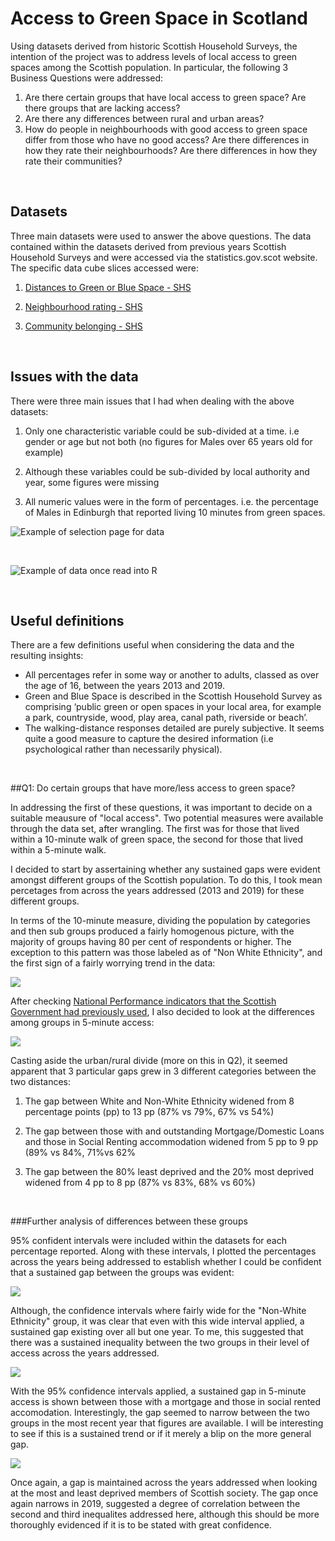 # Access to Green Space in Scotland

Using datasets derived from historic Scottish Household Surveys, the intention of the project was to address levels of local access to green spaces among the Scottish population. In particular, the following 3 Business Questions were addressed:

1. Are there certain groups that have local access to green space? Are there groups that are lacking access?
2. Are there any differences between rural and urban areas?
3. How do people in neighbourhoods with good access to green space differ from those who have no good access? Are there differences in how they rate their neighbourhoods? Are there differences in how they rate their communities?

<br />

## Datasets

Three main datasets were used to answer the above questions. The data contained within the datasets derived from previous years Scottish Household Surveys and were accessed via the statistics.gov.scot website. The specific data cube slices accessed were:

1. [Distances to Green or Blue Space - SHS](https://statistics.gov.scot/resource?uri=http%3A%2F%2Fstatistics.gov.scot%2Fdata%2Fgreen-or-blue-space-shs)

2. [Neighbourhood rating - SHS](https://statistics.gov.scot/slice?dataset=http%3A%2F%2Fstatistics.gov.scot%2Fdata%2Fneighbourhood-rating---shs&http%3A%2F%2Fstatistics.gov.scot%2Fdef%2Fdimension%2Fgender=http%3A%2F%2Fstatistics.gov.scot%2Fdef%2Fconcept%2Fgender%2Ffemale)

3. [Community belonging - SHS](https://statistics.gov.scot/resource?uri=http%3A%2F%2Fstatistics.gov.scot%2Fdata%2Fcommunity-belonging---shs)

<br />

## Issues with the data

There were three main issues that I had when dealing with the above datasets:

1. Only one characteristic variable could be sub-divided at a time. i.e gender or age but not both (no figures for Males over 65 years old for example)

2. Although these variables could be sub-divided by local authority and year, some figures were missing

3. All numeric values were in the form of percentages. i.e. the percentage of Males in Edinburgh that reported living 10 minutes from green spaces.

![Example of selection page for data](https://github.com/DSloan10/scottish_household_survey_project/blob/main/presentation_pngs/Database%20Screenshot.png)

<br />

![Example of data once read into R](https://github.com/DSloan10/scottish_household_survey_project/blob/main/presentation_pngs/R%20Example.png)

<br />

## Useful definitions

There are a few definitions useful when considering the data and the resulting insights:

* All percentages refer in some way or another to adults, classed as over the age of 16, between the years 2013 and 2019.
* Green and Blue Space is described in the Scottish Household Survey as comprising ‘public green or open spaces in your local area, for example a park, countryside, wood, play area, canal path, riverside or beach’.
* The walking-distance responses detailed are purely subjective. It seems quite a good measure to capture the desired information (i.e psychological rather than necessarily physical).

<br />

##Q1: Do certain groups that have more/less access to green space?

In addressing the first of these questions, it was important to decide on a suitable meausure of "local access". Two potential measures were available through the data set, after wrangling. The first was for those that lived within a 10-minute walk of green space, the second for those that lived within a 5-minute walk.

I decided to start by assertaining whether any sustained gaps were evident amongst different groups of the Scottish population. To do this, I took mean percetages from across the years addressed (2013 and 2019) for these different groups.

In terms of the 10-minute measure, dividing the population by categories and then sub groups produced a fairly homogenous picture, with the majority of groups having 80 per cent of respondents or higher. The exception to this pattern was those labeled as of "Non White Ethnicity", and the first sign of a fairly worrying trend in the data:

![](https://github.com/DSloan10/scottish_household_survey_project/blob/main/presentation_pngs/graph_1_final.png)

After checking [National Performance indicators that the Scottish Government had previously used](https://nationalperformance.gov.scot/access-green-and-blue-space), I also decided to look at the differences among groups in 5-minute access:

![](https://github.com/DSloan10/scottish_household_survey_project/blob/main/presentation_pngs/graph_2_final.png)

Casting aside the urban/rural divide (more on this in Q2), it seemed apparent that 3 particular gaps grew in 3 different categories between the two distances:

1. The gap between White and Non-White Ethnicity widened from 8 percentage points (pp) to 13 pp (87% vs 79%, 67% vs 54%)

2. The gap between those with and outstanding Mortgage/Domestic Loans and those in Social Renting accommodation widened from 5 pp to 9 pp (89% vs 84%, 71%vs 62%

3. The gap between the 80% least deprived and the 20% most deprived widened from 4 pp to 8 pp (87% vs 83%, 68% vs 60%)

<br />

###Further analysis of differences between these groups

95% confident intervals were included within the datasets for each percentage reported. Along with these intervals, I plotted the percentages across the years being addressed to establish whether I could be confident that a sustained gap between the groups was evident:

![](https://github.com/DSloan10/scottish_household_survey_project/blob/main/presentation_pngs/graph_3_final_ethnicity_plot_n5s.png)

Although, the confidence intervals where fairly wide for the "Non-White Ethnicity" group, it was clear that even with this wide interval applied, a sustained gap existing over all but one year. To me, this suggested that there was a sustained inequality between the two groups in their level of access across the years addressed.

![](https://github.com/DSloan10/scottish_household_survey_project/blob/main/presentation_pngs/graph_4_final_tenure_plot_n5s.png)

With the 95% confidence intervals applied, a sustained gap in 5-minute access is shown between those with a mortgage and those in social rented accomodation. Interestingly, the gap seemed to narrow between the two groups in the most recent year that figures are available. I will be interesting to see if this is a sustained trend or if it merely a blip on the more general gap. 

![](https://github.com/DSloan10/scottish_household_survey_project/blob/main/presentation_pngs/graph_5_final_simd_plot_n5s.png)

Once again, a gap is maintained across the years addressed when looking at the most and least deprived members of Scottish society. The gap once again narrows in 2019, suggested a degree of correlation between the second and third inequalites addressed here, although this should be more thoroughly evidenced if it is to be stated with great confidence.












